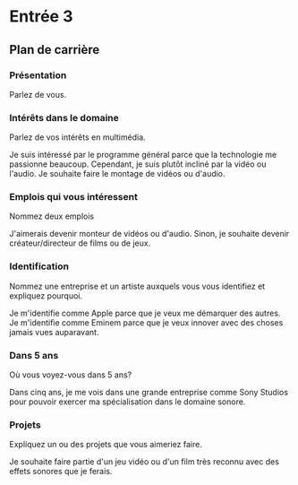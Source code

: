 # Entrée 3
## Plan de carrière

### Présentation
Parlez de vous. 

### Intérêts dans le domaine
Parlez de vos intérêts en multimédia. 

Je suis intéressé par le programme général parce que la technologie me passionne beaucoup. Cependant, je suis plutôt incliné par la vidéo ou l'audio. Je souhaite faire le montage de vidéos ou d'audio.

### Emplois qui vous intéressent
Nommez deux emplois

J'aimerais devenir monteur de vidéos ou d'audio. Sinon, je souhaite devenir créateur/directeur de films ou de jeux. 

### Identification
Nommez une entreprise et un artiste auxquels vous vous identifiez et expliquez pourquoi. 

Je m'identifie comme Apple parce que je veux me démarquer des autres. Je m'identifie comme Eminem parce que je veux innover avec des choses jamais vues auparavant. 

### Dans 5 ans
Où vous voyez-vous dans 5 ans? 

Dans cinq ans, je me vois dans une grande entreprise comme Sony Studios pour pouvoir exercer ma spécialisation dans le domaine sonore.

### Projets
Expliquez un ou des projets que vous aimeriez faire.



Je souhaite faire partie d'un jeu vidéo ou d'un film très reconnu avec des effets sonores que je ferais.

